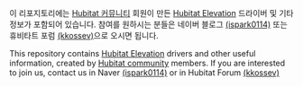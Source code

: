 이 리포지토리에는 [Hubitat 커뮤니티](https://community.hubitat.com/) 회원이 만든 [Hubitat Elevation](https://hubitat.com/) 드라이버 및 기타 정보가 포함되어 있습니다.
참여를 원하시는 분들은 네이버 블로그 [(ispark0114)](https://blog.naver.com/ispark0114) 또는 휴비타트 포럼 [(kkossev)](https://community.hubitat.com/u/kkossev/summary)으로 오시면 됩니다.

This repository contains [Hubitat Elevation](https://hubitat.com/) drivers and other useful information, created by [Hubitat community](https://community.hubitat.com/) members.
If you are interested to join us, contact us in Naver [(ispark0114)](https://blog.naver.com/ispark0114) or in Hubitat Forum [(kkossev)](https://community.hubitat.com/u/kkossev/summary)
